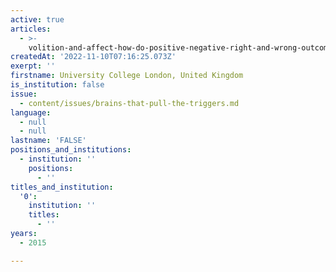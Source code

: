 ```yaml
---
active: true
articles:
  - >-
    volition-and-affect-how-do-positive-negative-right-and-wrong-outcomes-influence-human-sense-of-agency
createdAt: '2022-11-10T07:16:25.073Z'
exerpt: ''
firstname: University College London, United Kingdom
is_institution: false
issue:
  - content/issues/brains-that-pull-the-triggers.md
language:
  - null
  - null
lastname: 'FALSE'
positions_and_institutions:
  - institution: ''
    positions:
      - ''
titles_and_institution:
  '0':
    institution: ''
    titles:
      - ''
years:
  - 2015

---
```

